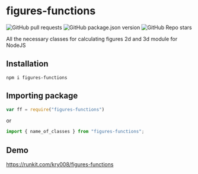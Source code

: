 # figures-functions

![GitHub pull requests](https://img.shields.io/github/issues-pr-raw/kry008/figures-functions) ![GitHub package.json version](https://img.shields.io/github/package-json/v/kry008/figures-functions) ![GitHub Repo stars](https://img.shields.io/github/stars/kry008/figures-functions?style=social)  

 All the necessary classes for calculating figures 2d and 3d module for NodeJS

## Installation
```console
npm i figures-functions
```
## Importing package
```js
var ff = require("figures-functions")
```
or
```js
import { name_of_classes } from "figures-functions";
```

## Demo
https://runkit.com/kry008/figures-functions
